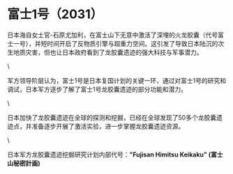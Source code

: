 # 富士1号（2031）

日本海自女士官-石原尤加利，在富士山下无意中激活了深埋的火龙胶囊（代号富士一号），并短时间开启了反物质引擎与超重力空间。这引发了导致日本陆沉的次生地质灾害，但也让日本政府看到了龙胶囊遗迹的强大科技与军事潜力。

\


军方领导阶层认为，富士1号是日本复国计划的关键一环，通过对富士1号的研究和调试，日本军方逐步了解了富士1号龙胶囊遗迹的部分功能和潜力。

\


日本加快了龙胶囊遗迹在全球的探测和挖掘，已经在全球发现了50多个龙胶囊遗迹点，并准备逐步开展了激活实验，进一步掌握龙胶囊遗迹资源。

\


日本军方龙胶囊遗迹挖掘研究计划内部代号：**"Fujisan Himitsu Keikaku" (富士山秘密計画)**
